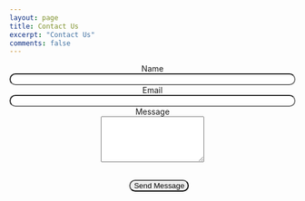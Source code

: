 ```yaml
---
layout: page
title: Contact Us
excerpt: "Contact Us"
comments: false
---
```

<div id="contact-container" align="center">
<form method="post" action="https://formspree.io/wgroble@tulane.edu" method="POST">
	<div class="field half first">
		<label for="name">Name</label><br />
		<input type="text" name="name" id="name" />
	</div>
	<div class="field half">
		<label for="email">Email</label><br />
		<input type="text" name="_replyto" id="email" />
	</div>
	<div class="field">
		<label for="message">Message</label><br />
		<textarea name="message" id="message" rows="5"></textarea>
	</div>
	<ul class="actions">
	<br />
		<input type="submit" value="Send Message">
		<input type="hidden" name="_next" value="#" />
		<!--<li><a href="" class="button submit">Send Message</a></li>-->
	</ul>
</form>
</div>
<style>
	#contact-container{

	}
	input[type=text] {
		width: 100%;
	}
	input {
		border-radius: 25px;
	}
	
</style>